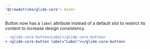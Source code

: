 ```yaml
---
'@crowdstrike/glide-core': minor
---
```


Button now has a `label` attribute instead of a default slot to restrict its content to increase design consistency.

```diff
- <glide-core-button>Label</glide-core-button>
+ <glide-core-button label="Label"></glide-core-button>
```
